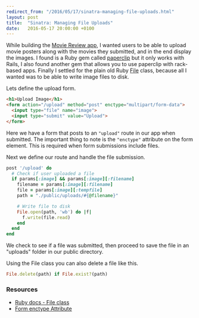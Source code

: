 ```yaml
---
redirect_from: "/2016/05/17/sinatra-managing-file-uploads.html"
layout: post
title:  "Sinatra: Managing File Uploads"
date:   2016-05-17 20:00:00 +0100
---
```


While building the [Movie Review app](/2016/04/30/movie-review-learn-sinatra-project.html), I wanted users to be able to upload movie posters along with the movies they submitted, and in the end display the images. I found is a Ruby gem called [paperclip](https://rubygems.org/gems/paperclip) but it only works with Rails, I also found another gem that allows you to use paperclip with rack-based apps. Finally I settled for the plain old Ruby [File](http://ruby-doc.org/core-2.2.0/File.html) class, because all I wanted was to be able to write image files to disk.


Lets define the upload form.

```html
<h1>Upload Image</h1>
<form action="/upload" method="post" enctype="multipart/form-data">
  <input type="file" name="image">
  <input type="submit" value="Upload">
</form>
```

Here we have a form that posts to an `"upload"` route in our app when submitted. The important thing to note is the `"enctype"` attribute on the form element. This is required when form submissions include files.

Next we define our route and handle the file submission.

```ruby
post '/upload' do
  # Check if user uploaded a file
  if params[:image] && params[:image][:filename]
    filename = params[:image][:filename]
    file = params[:image][:tempfile]
    path = "./public/uploads/#{@filename}"

    # Write file to disk
    File.open(path, 'wb') do |f|
      f.write(file.read)
    end
  end
end
```

We check to see if a file was submitted, then proceed to save the file in an "uploads" folder in our public directory.

Using the File class you can also delete a file like this.

```ruby
File.delete(path) if File.exist?(path)
```

### Resources
- [Ruby docs - File class](http://ruby-doc.org/core-2.2.0/File.html)
- [Form enctype Attribute](http://www.w3schools.com/tags/att_form_enctype.asp)